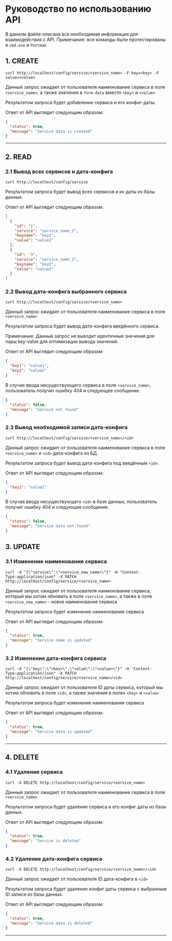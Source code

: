 # Руководство по использованию API

В данном файле описана вся необходимая информация для взаимодействия с API.
Примечание: все команды были протестированы в `cmd.exe` и `Postman`

## 1. CREATE

`curl http://localhost/config/service/<service_name> -F key=<key> -F value=<value>`

Данный запрос ожидает от пользователя наименование сервиса в поле `<service_name>`, а также значения в `form-data` вместо `<key>` и `<value>`

Результатом запроса будет добавление сервиса и его конфиг-даты.

Ответ от API выглядит следующим образом:
```json
{
  "status": true,
  "message": "Service data is created"
}
```
---

## 2. READ
### 2.1 Вывод всех сервисов и дата-конфига
`curl http://localhost/config/service`

Результатом запроса будет вывод всех сервисов и их даты из базы данных.

Ответ от API выглядит следующим образом:
```json
[
  {
    "id": "1",
    "service": "service_name_1",
    "keyname": "key1",
    "value": "value1"
  },
  {
    "id": "3",
    "service": "service_name_2",
    "keyname": "key2",
    "value": "value2"
  }
]
```

### 2.2 Вывод дата-конфига выбранного сервиса
`curl http://localhost/config/service/<service_name>`

Данный запрос ожидает от пользователя наименование сервиса в поле `<service_name>`

Результатом запроса будет вывод дата-конфига введённого сервиса.

Примечание: Данный запрос не выводит идентичные значения для пары key-value для оптимизации вывода значений.

Ответ от API выглядит следующим образом:
```json
{
  "key1": "value1",
  "key2": "value2"
}
```
В случае ввода несуществующего сервиса в поле `<service_name>`, пользователь получит ошибку 404 и следующее сообщение.
```json
{
  "status": false,
  "message": "Service not found"
}
```
### 2.3 Вывод необходимой записи дата-конфига
`curl http://localhost/config/service/<service_name>/<id>`

Данный запрос ожидает от пользователя наименование сервиса в поле `<service_name>` и `<id>` дата-конфига из БД.

Результатом запроса будет вывод дата-конфига под введённым `<id>`.

Ответ от API выглядит следующим образом:
```json
{
  "key1": "value1"
}
```
В случае ввода несуществующего `<id>` в базе данных, пользователь получит ошибку 404 и следующее сообщение.
```json
{
  "status": false,
  "message": "Service data not found"
}
```

## 3. UPDATE
### 3.1 Изменение наименования сервиса

`curl -d "{\"service\":\"<service_new_name>\"}" -H "Content-Type:application/json" -X PATCH http://localhost/config/service/<service_name>`

Данный запрос ожидает от пользователя наименование сервиса, который мы хотим обновить в поле `<service_name>`, а также в поле `<service_new_name>` - новое наименование сервиса

Результатом запроса будет изменение наименования сервиса

Ответ от API выглядит следующим образом:
```json
{
  "status": true,
  "message": "Service name is updated"
}
```
### 3.2 Изменение дата-конфига сервиса

`curl -d "{\"key\":\"<key>\",\"value\":\"<value>\"}" -H "Content-Type:application/json" -X PATCH http://localhost/config/service/<service_name>/<id>`

Данный запрос ожидает от пользователя ID даты сервиса, который мы хотим обновить в поле `<id>`, а также значения в полях `<key>` и `<value>`

Результатом запроса будет изменение наименования сервиса

Ответ от API выглядит следующим образом:
```json
{
  "status": true,
  "message": "Service data is updated"
}
```
---
## 4. DELETE
### 4.1 Удаление сервиса
`curl -X DELETE http://localhost/config/service/<service_name>`

Данный запрос ожидает от пользователя наименование сервиса в поле `<service_name>`

Результатом запроса будет удаление сервиса и его конфиг даты из базы данных.

Ответ от API выглядит следующим образом:
```json
{
  "status": true,
  "message": "Service is deleted"
}
```
### 4.2 Удаление дата-конфига сервиса
`curl -X DELETE http://localhost/config/service/<service_name>/<id>`

Данный запрос ожидает от пользователя ID дата-конфига в `<id>`

Результатом запроса будет удаление конфиг даты сервиса с выбранным ID записи из базы данных.

Ответ от API выглядит следующим образом:
```json
{
  "status": true,
  "message": "Service data is deleted"
}
```
---